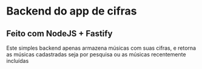 # Backend do app de cifras
## Feito com NodeJS + Fastify

Este simples backend apenas armazena músicas com suas cifras, e retorna as músicas cadastradas seja por pesquisa ou as músicas recentemente incluídas
